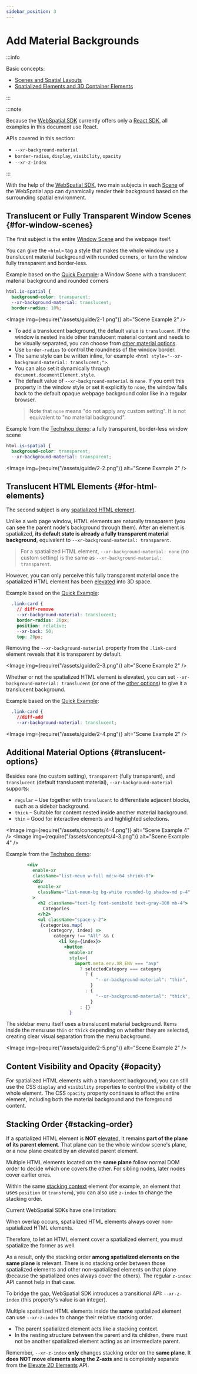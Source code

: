 ```yaml
---
sidebar_position: 3
---
```


# Add Material Backgrounds

:::info

Basic concepts:

- [Scenes and Spatial Layouts](../../core-concepts/scenes-and-spatial-layouts)
- [Spatialized Elements and 3D Container Elements](../../core-concepts/spatialized-elements-and-3d-container-elements)

:::

:::note

Because the [WebSpatial SDK](../../core-concepts/unique-concepts-in-webspatial#webspatial-sdk) currently offers only a [React SDK](../enabling-webspatial-in-web-projects/step-1-install-the-webspatial-sdk#react-sdk), all examples in this document use React.

APIs covered in this section:

- `--xr-background-material`
- `border-radius`, `display`, `visibility`, `opacity`
- `--xr-z-index`

:::

With the help of the [WebSpatial SDK](../../core-concepts/unique-concepts-in-webspatial#webspatial-sdk), two main subjects in each [Scene](../../core-concepts/scenes-and-spatial-layouts) of the WebSpatial app can dynamically render their background based on the surrounding spatial environment.

## Translucent or Fully Transparent Window Scenes {#for-window-scenes}

The first subject is the entire [Window Scene](../../core-concepts/scenes-and-spatial-layouts#window-scene) and the webpage itself.

You can give the `<html>` tag a style that makes the whole window use a translucent material background with rounded corners, or turn the window fully transparent and border-less.

Example based on the [Quick Example](../../quick-example/): a Window Scene with a translucent material background and rounded corners

```css {3}
html.is-spatial {
  background-color: transparent;
  --xr-background-material: translucent;
  border-radius: 10%;
```

<Image img={require("/assets/guide/2-1.png")} alt="Scene Example 2" />

- To add a translucent background, the default value is `translucent`. If the window is nested inside other translucent material content and needs to be visually separated, you can choose from [other material options](#translucent-options).
- Use `border-radius` to control the roundness of the window border.
- The same style can be written inline, for example `<html style="--xr-background-material: translucent;">`.
- You can also set it dynamically through `document.documentElement.style`.
- The default value of `--xr-background-material` is `none`. If you omit this property in the window style or set it explicitly to `none`, the window falls back to the default opaque webpage background color like in a regular browser.
  > Note that `none` means "do not apply any custom setting". It is not equivalent to "no material background".

Example from the [Techshop demo](../../introduction/built-on-the-existing-web-ecosystem#example-techshop): a fully transparent, border-less window scene

```css {3}
html.is-spatial {
  background-color: transparent;
  --xr-background-material: transparent;
```

<Image img={require("/assets/guide/2-2.png")} alt="Scene Example 2" />

## Translucent HTML Elements {#for-html-elements}

The second subject is any [spatialized HTML element](./spatialize-html-elements).

Unlike a web page window, HTML elements are naturally transparent (you can see the parent node's background through them). After an element is spatialized, **its default state is already a fully transparent material background**, equivalent to `--xr-background-material: transparent`.

> For a spatialized HTML element, `--xr-background-material: none` (no custom setting) is the same as `--xr-background-material: transparent`.

However, you can only perceive this fully transparent material once the spatialized HTML element has been [elevated](./elevate-2d-elements) into 3D space.

Example based on the [Quick Example](../../quick-example/):

```css
  .link-card {
    // diff-remove
    --xr-background-material: translucent;
    border-radius: 20px;
    position: relative;
    --xr-back: 50;
    top: 20px;
```

Removing the `--xr-background-material` property from the `.link-card` element reveals that it is transparent by default.

<Image img={require("/assets/guide/2-3.png")} alt="Scene Example 2" />

Whether or not the spatialized HTML element is elevated, you can set `--xr-background-material: translucent` (or one of the [other options](#translucent-options)) to give it a translucent background.

Example based on the [Quick Example](../../quick-example/):

```css
  .link-card {
    //diff-add
    --xr-background-material: translucent;
```

<Image img={require("/assets/guide/2-4.png")} alt="Scene Example 2" />

## Additional Material Options {#translucent-options}

Besides `none` (no custom setting), `transparent` (fully transparent), and `translucent` (default translucent material), `--xr-background-material` supports:

- `regular` – Use together with `translucent` to differentiate adjacent blocks, such as a sidebar background.
- `thick` – Suitable for content nested inside another material background.
- `thin` – Good for interactive elements and highlighted selections.

<Image img={require("/assets/concepts/4-4.png")} alt="Scene Example 4" />
<Image img={require("/assets/concepts/4-3.png")} alt="Scene Example 4" />

Example from the [Techshop demo](../../introduction/built-on-the-existing-web-ecosystem#example-techshop):

```jsx showLineNumbers {2,5,17,19-27}
        <div
          enable-xr
          className="list-meun w-full md:w-64 shrink-0">
          <div
            enable-xr
            className="list-meun-bg bg-white rounded-lg shadow-md p-4"
          >
            <h2 className="text-lg font-semibold text-gray-800 mb-4">
              Categories
            </h2>
            <ul className="space-y-2">
             {categories.map(
                (category, index) =>
                  category !== "All" && (
                    <li key={index}>
                      <button
                        enable-xr
                        style={
                          import.meta.env.XR_ENV === "avp"
                            ? selectedCategory === category
                              ? {
                                  "--xr-background-material": "thin",
                                }
                              : {
                                  "--xr-background-material": "thick",
                                }
                            : {}
                        }
```

The sidebar menu itself uses a translucent material background. Items inside the menu use `thin` or `thick` depending on whether they are selected, creating clear visual separation from the menu background.

<Image img={require("/assets/guide/2-5.png")} alt="Scene Example 2" />

## Content Visibility and Opacity {#opacity}

For spatialized HTML elements with a translucent background, you can still use the CSS `display` and `visibility` properties to control the visibility of the whole element.
The CSS `opacity` property continues to affect the entire element, including both the material background and the foreground content.

## Stacking Order {#stacking-order}

If a spatialized HTML element is **NOT** [elevated](./elevate-2d-elements), it remains **part of the plane of its parent element**. That plane can be the whole window scene's plane, or a new plane created by an elevated parent element.

Multiple HTML elements located on the **same plane** follow normal DOM order to decide which one covers the other. For sibling nodes, later nodes cover earlier ones.

Within the same [stacking context](https://developer.mozilla.org/en-US/docs/Web/CSS/CSS_positioned_layout/Stacking_context) element (for example, an element that uses `position` or `transform`), you can also use `z-index` to change the stacking order.

Current WebSpatial SDKs have one limitation:

When overlap occurs, spatialized HTML elements always cover non-spatialized HTML elements.

Therefore, to let an HTML element cover a spatialized element, you must spatialize the former as well.

As a result, only the stacking order **among spatialized elements on the same plane** is relevant. There is no stacking order between those spatialized elements and other non-spatialized elements on that plane (because the spatialized ones always cover the others). The regular `z-index` API cannot help in that case.

To bridge the gap, WebSpatial SDK introduces a transitional API: `--xr-z-index` (this property's value is an integer).

Multiple spatialized HTML elements inside the **same** spatialized element can use `--xr-z-index` to change their relative stacking order.

- The parent spatialized element acts like a stacking context.
- In the nesting structure between the parent and its children, there must not be another spatialized element acting as an intermediate parent.

Remember, `--xr-z-index` **only** changes stacking order on the **same plane**. It **does NOT move elements along the Z-axis** and is completely separate from the [Elevate 2D Elements](./elevate-2d-elements) API.
